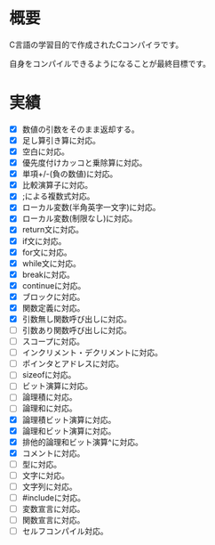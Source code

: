 
# 概要

C言語の学習目的で作成されたCコンパイラです。

自身をコンパイルできるようになることが最終目標です。

# 実績

- [x] 数値の引数をそのまま返却する。
- [x] 足し算引き算に対応。
- [x] 空白に対応。
- [x] 優先度付けカッコと乗除算に対応。
- [x] 単項+/-(負の数値)に対応。
- [x] 比較演算子に対応。
- [x] ;による複数式対応。
- [x] ローカル変数(半角英字一文字)に対応。
- [x] ローカル変数(制限なし)に対応。
- [x] return文に対応。
- [x] if文に対応。
- [x] for文に対応。
- [x] while文に対応。
- [x] breakに対応。
- [x] continueに対応。
- [x] ブロックに対応。
- [x] 関数定義に対応。
- [x] 引数無し関数呼び出しに対応。
- [ ] 引数あり関数呼び出しに対応。
- [ ] スコープに対応。
- [ ] インクリメント・デクリメントに対応。
- [ ] ポインタとアドレスに対応。
- [ ] sizeofに対応。
- [ ] ビット演算に対応。
- [ ] 論理積に対応。
- [ ] 論理和に対応。
- [x] 論理積ビット演算に対応。
- [x] 論理和ビット演算に対応。
- [x] 排他的論理和ビット演算^に対応。
- [x] コメントに対応。
- [ ] 型に対応。
- [ ] 文字に対応。
- [ ] 文字列に対応。
- [ ] #includeに対応。
- [ ] 変数宣言に対応。
- [ ] 関数宣言に対応。
- [ ] セルフコンパイル対応。